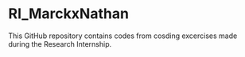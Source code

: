 # RI_MarckxNathan
This GitHub repository contains codes from cosding excercises made during the Research Internship.

